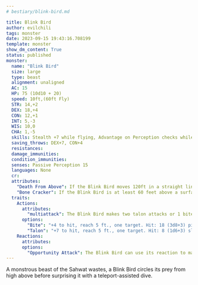 ```yaml
---
# bestiary/blink-bird.md

title: Blink Bird
author: evilchili
tags: monster
date: 2023-09-15 19:43:16.708199
template: monster
show_dm_content: True
status: published
monster:
  name: "Blink Bird"
  size: large
  type: beast
  alignment: unaligned
  AC: 15
  HP: 75 (10d10 + 20)
  speed: 10ft,(60ft Fly)
  STR: 14,+2
  DEX: 18,+4
  CON: 12,+1
  INT: 5,-3
  WIS: 10,0
  CHA: 1,-5
  skills: Stealth +7 while flying, Advantage on Perception checks while flying
  saving_throws: DEX+7, CON+4
  resistances: 
  damage_immunities:
  condition_immunities: 
  senses: Passive Perception 15
  languages: None
  cr:
  attributes:
    "Death From Above": If the Blink Bird moves 120ft in a straight line while flying, it can teleport up to 180ft in the same direction towards a creature it can see. It can make a melee attack with its talons against the creature; on a hit the target is grappled (DC 13).
    "Bone Cracker": If the Blink Bird is at least 60 feet above a surface and grappling a creature, it will drop the creature.
  traits:
    Actions:
      attributes:
        "multiattack": The Blink Bird makes two talon attacks or 1 bite attack.
      options:
        "Bite": "+4 to hit, reach 5 ft., one target. Hit: 18 (3d8+3) piercing damage."
        "Talon": "+7 to hit, reach 5 ft., one target. Hit: 8 (1d6+3) slashing damage."
    Reactions:
      attributes:
      options:
        "Opportunity Attack": The Blink Bird can use its reaction to make one talon attack.
---
```


A monstrous beast of the Sahwat wastes, a Blink Bird circles its prey from high above before surprising it with a teleport-assisted dive.

